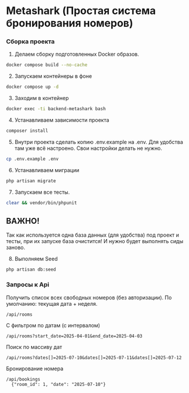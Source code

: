 # Metashark (Простая система бронирования номеров)


### Сборка проекта

1. Делаем сборку подготовленных Docker образов.

  ```bash
  docker compose build --no-cache
  ```

2. Запускаем контейнеры в фоне

```bash
docker compose up -d
```

3. Заходим в контейнер

```bash
docker exec -ti backend-metashark bash
```

4. Устанавливаем зависимости проекта

```bash
composer install
```

5. Внутри проекта сделать копию .env.example на .env.
Для удобства там уже всё настроено. Свои настройки делать не нужно.

```bash
cp .env.example .env
```

6. Устанавливаем миграции

```bash
php artisan migrate
```

7. Запускаем все тесты.

```bash
clear && vendor/bin/phpunit
```

## ВАЖНО!

Так как используется одна база данных (для удобства) под проект и тесты, при их запуске
база очистится! И нужно будет выполнять сиды заново.

8. Выполняем Seed

```bash
php artisan db:seed
```

### Запросы к Api

Получить список всех свободных номеров (без авторизации).
По умолчанию: текущая дата + неделя.

```
/api/rooms
```

С фильтром по датам (с интервалом)

```
/api/rooms?start_date=2025-04-01&end_date=2025-04-03
```

Поиск по массиву дат

```
/api/rooms?dates[]=2025-07-10&dates[]=2025-07-11&dates[]=2025-07-12
```

Бронирование номера

```
/api/bookings
  {"room_id": 1, "date": "2025-07-10"}
```

